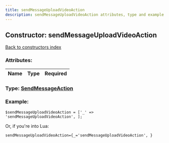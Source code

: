 ```yaml
---
title: sendMessageUploadVideoAction
description: sendMessageUploadVideoAction attributes, type and example
---
```

## Constructor: sendMessageUploadVideoAction  
[Back to constructors index](index.md)



### Attributes:

| Name     |    Type       | Required |
|----------|:-------------:|---------:|



### Type: [SendMessageAction](../types/SendMessageAction.md)


### Example:

```
$sendMessageUploadVideoAction = ['_' => 'sendMessageUploadVideoAction', ];
```  

Or, if you're into Lua:  


```
sendMessageUploadVideoAction={_='sendMessageUploadVideoAction', }

```


